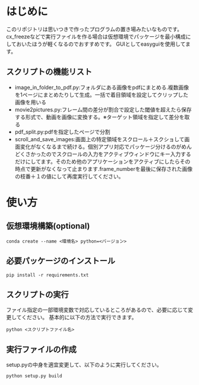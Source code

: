 # はじめに

このリポジトリは思いつきで作ったプログラムの置き場みたいなものです。
cx_freezeなどで実行ファイルを作る場合は仮想環境でパッケージを最小構成にしておいたほうが軽くなるのでおすすめです。
GUIとしてeasyguiを使用してます。

## スクリプトの機能リスト

- image_in_folder_to_pdf.py:フォルダにある画像をpdfにまとめる.複数画像を1ページにまとめたりして生成。一括で着目領域を設定してクリップした画像を用いる
- movie2pictures.py:フレーム間の差分が割合で設定した閾値を超えたら保存する形式で、動画を画像に変換する。※ターゲット領域を指定して差分を取る
- pdf_split.py:pdfを指定したページで分割
- scroll_and_save_images:画面上の特定領域をスクロール＋スクショして画面変化がなくなるまで続ける。個別アプリ対応でパッケージ分けるのがめんどくさかったのでスクロールの入力をアクティブウィンドウにキー入力するだけにしてます。そのため他のアプリケーションをアクティブにしたらその時点で更新がなくなって止まります.frame_numberを最後に保存された画像の枝番＋１の値にして再度実行してください。

# 使い方

## 仮想環境構築(optional)

```
conda create --name <環境名> python=<バージョン>
```

## 必要パッケージのインストール

```
pip install -r requirements.txt
```

## スクリプトの実行

ファイル指定の一部環境変数で対応しているところがあるので、必要に応じて変更してください。
基本的に以下の方法で実行できます。
```
python <スクリプトファイル名>
```

## 実行ファイルの作成

setup.pyの中身を適宜変更して、以下のように実行してください。

```
python setup.py build
```
